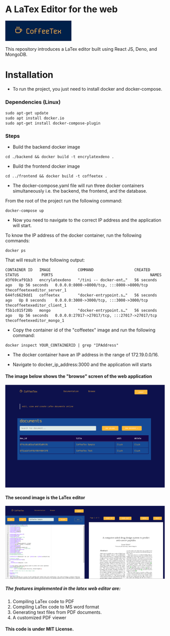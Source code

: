 
# A LaTex Editor for the web
![alt text](./favicon.png)

This repository introduces a LaTex editor built using React JS, Deno, and MongoDB.

# Installation
- To run the project, you just need to install docker and docker-compose. 

### Dependencies (Linux)

```
sudo apt-get update
sudo apt install docker.io
sudo apt-get install docker-compose-plugin
```

### Steps

- Build the backend docker image
```
cd ./backend && docker build -t encrylatexdeno .
```

- Build the frontend docker image
```
cd ../frontend && docker build -t coffeetex .
```

- The docker-compose.yaml file will run three docker containers simultaneously i.e. the backend, the frontend, and the database.

From the root of the project run the following command:
```
docker-compose up
```

- Now you need to navigate to the correct IP address and the application will start.

To know the IP address of the docker container, run the following commands:

```
docker ps
```
That will result in the following output:
```
CONTAINER ID   IMAGE            COMMAND                  CREATED          STATUS          PORTS                                           NAMES
d3f69caf91b3   encrylatexdeno   "/tini -- docker-ent…"   56 seconds ago   Up 56 seconds   0.0.0.0:8000->8000/tcp, :::8000->8000/tcp       thecoffeetexeditor_server_1
644fc6629dd1   coffeetex        "docker-entrypoint.s…"   56 seconds ago   Up 8 seconds    0.0.0.0:3000->3000/tcp, :::3000->3000/tcp       thecoffeetexeditor_client_1
f5b1c015f20b   mongo            "docker-entrypoint.s…"   56 seconds ago   Up 56 seconds   0.0.0.0:27017->27017/tcp, :::27017->27017/tcp   thecoffeetexeditor_mongo_1
```

- Copy the container id of the "coffeetex" image and run the following command:

```
docker inspect YOUR_CONTAINERID | grep "IPAddress"
```

- The docker container have an IP address in the range of 172.19.0.0/16.

- Navigate to docker_ip_address:3000 and the application will starts

#### The image below shows the "browse" screen of the web application
![alt text](./browse.png)


#### The second image is the LaTex editor 
![alt text](./editor.png)

##### The features implemented in the latex web editor are:
1. Compiling LaTex code to PDF
2. Compiling LaTex code to MS word format
3. Generating text files from PDF documents.
4. A customized PDF viewer 

#### This code is under MIT License.


